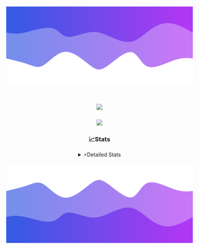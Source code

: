 ![Header](./header.png)
<div align="center">

<h1 align="center">
  <a href="https://git.io/typing-svg">
    <img src="https://readme-typing-svg.herokuapp.com/?lines=Hello,+There!+%F0%9F%91%8B;This+is+chicho.;Owner+on+Ocean;&center=true&size=25">
  </a>
</h1>
  
<p align="center">
  <img src="https://lanyard.cnrad.dev/api/852683595378196480" />
</p>

### 📈Stats
<details>
    <summary> ⚡Detailed Stats</summary>
    <br/>

<!--START_SECTION:waka-->
![Code Time](http://img.shields.io/badge/Code%20Time-1%2C012%20hrs%2034%20mins-blue)

![Profile Views](http://img.shields.io/badge/Profile%20Views-0-blue)

**🐱 My GitHub Data** 

> 📦 188.3 kB Used in GitHub's Storage 
 > 
> 🏆 0 Contributions in the Year 2025
 > 
> 🚫 Not Opted to Hire
 > 
> 📜 15 Public Repositories 
 > 
> 🔑 13 Private Repositories 
 > 
**I'm a Night 🦉** 

```text
🌞 Morning                24 commits          █░░░░░░░░░░░░░░░░░░░░░░░░   04.57 % 
🌆 Daytime                72 commits          ███░░░░░░░░░░░░░░░░░░░░░░   13.71 % 
🌃 Evening                237 commits         ███████████░░░░░░░░░░░░░░   45.14 % 
🌙 Night                  192 commits         █████████░░░░░░░░░░░░░░░░   36.57 % 
```
📅 **I'm Most Productive on Friday** 

```text
Monday                   28 commits          █░░░░░░░░░░░░░░░░░░░░░░░░   05.33 % 
Tuesday                  115 commits         █████░░░░░░░░░░░░░░░░░░░░   21.90 % 
Wednesday                83 commits          ████░░░░░░░░░░░░░░░░░░░░░   15.81 % 
Thursday                 67 commits          ███░░░░░░░░░░░░░░░░░░░░░░   12.76 % 
Friday                   125 commits         ██████░░░░░░░░░░░░░░░░░░░   23.81 % 
Saturday                 60 commits          ███░░░░░░░░░░░░░░░░░░░░░░   11.43 % 
Sunday                   47 commits          ██░░░░░░░░░░░░░░░░░░░░░░░   08.95 % 
```


📊 **This Week I Spent My Time On** 

```text
🕑︎ Time Zone: America/Argentina/Buenos_Aires

💬 Programming Languages: 
TypeScript               20 hrs 34 mins      ███████████████████████░░   90.62 % 
Python                   1 hr 43 mins        ██░░░░░░░░░░░░░░░░░░░░░░░   07.62 % 
Other                    13 mins             ░░░░░░░░░░░░░░░░░░░░░░░░░   00.99 % 
JavaScript               10 mins             ░░░░░░░░░░░░░░░░░░░░░░░░░   00.77 % 

🔥 Editors: 
Cursor                   22 hrs 41 mins      █████████████████████████   100.00 % 

🐱‍💻 Projects: 
ocean-backend            20 hrs 58 mins      ███████████████████████░░   92.43 % 
ocean 2                  1 hr 20 mins        █░░░░░░░░░░░░░░░░░░░░░░░░   05.88 % 
Unknown Project          22 mins             ░░░░░░░░░░░░░░░░░░░░░░░░░   01.69 % 

💻 Operating System: 
Windows                  22 hrs 34 mins      █████████████████████████   99.43 % 
Mac                      7 mins              ░░░░░░░░░░░░░░░░░░░░░░░░░   00.57 % 
```

**I Mostly Code in JavaScript** 

```text
JavaScript               8 repos             ██████░░░░░░░░░░░░░░░░░░░   24.24 % 
HTML                     7 repos             █████░░░░░░░░░░░░░░░░░░░░   21.21 % 
TypeScript               4 repos             ███░░░░░░░░░░░░░░░░░░░░░░   12.12 % 
Astro                    2 repos             ██░░░░░░░░░░░░░░░░░░░░░░░   06.06 % 
SCSS                     1 repo              █░░░░░░░░░░░░░░░░░░░░░░░░   03.03 % 
```




 Last Updated on 27/01/2025 18:21:12 UTC
<!--END_SECTION:waka-->
</details>

![Footer](./footer.png)
